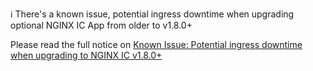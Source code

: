 :information_source: There's a known issue, potential ingress downtime when upgrading optional NGINX IC App from older to v1.8.0+

Please read the full notice on [Known Issue: Potential ingress downtime when upgrading to NGINX IC v1.8.0+](https://github.com/giantswarm/releases/tree/master/announcements/2020-09-02-optional-nginx-lb-recreate-on-upgrade-to-1.8.0+.md)
